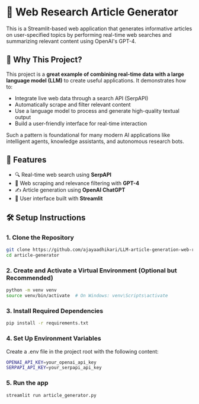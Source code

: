 # 🧠 Web Research Article Generator

This is a Streamlit-based web application that generates informative articles on user-specified topics by performing real-time web searches and summarizing relevant content using OpenAI's GPT-4.

## 🌟 Why This Project?

This project is a **great example of combining real-time data with a large language model (LLM)** to create useful applications. It demonstrates how to:

- Integrate live web data through a search API (SerpAPI)
- Automatically scrape and filter relevant content
- Use a language model to process and generate high-quality textual output
- Build a user-friendly interface for real-time interaction

Such a pattern is foundational for many modern AI applications like intelligent agents, knowledge assistants, and autonomous research bots.

## 🚀 Features

- 🔍 Real-time web search using **SerpAPI**
- 🧠 Web scraping and relevance filtering with **GPT-4**
- ✍️ Article generation using **OpenAI ChatGPT**
- 📄 User interface built with **Streamlit**

## 🛠️ Setup Instructions

### 1. Clone the Repository

```bash
git clone https://github.com/ajayaadhikari/LLM-article-generation-web-research.git
cd article-generator
```

### 2. Create and Activate a Virtual Environment (Optional but Recommended)

```bash
python -m venv venv
source venv/bin/activate  # On Windows: venv\Scripts\activate
```

### 3. Install Required Dependencies

```bash
pip install -r requirements.txt
```
### 4. Set Up Environment Variables

Create a .env file in the project root with the following content:
```bash
OPENAI_API_KEY=your_openai_api_key
SERPAPI_API_KEY=your_serpapi_api_key
```

### 5. Run the app
```bash
streamlit run article_generator.py
```
